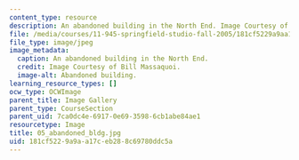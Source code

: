 ```yaml
---
content_type: resource
description: An abandoned building in the North End. Image Courtesy of Bill Massaquoi.
file: /media/courses/11-945-springfield-studio-fall-2005/181cf5229a9aa17ceb288c69780ddc5a_05_abandoned_bldg.jpg
file_type: image/jpeg
image_metadata:
  caption: An abandoned building in the North End.
  credit: Image Courtesy of Bill Massaquoi.
  image-alt: Abandoned building.
learning_resource_types: []
ocw_type: OCWImage
parent_title: Image Gallery
parent_type: CourseSection
parent_uid: 7ca0dc4e-6917-0e69-3598-6cb1abe84ae1
resourcetype: Image
title: 05_abandoned_bldg.jpg
uid: 181cf522-9a9a-a17c-eb28-8c69780ddc5a
---
```

